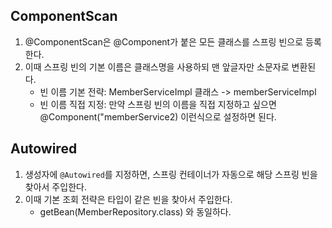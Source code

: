 ## ComponentScan

1. @ComponentScan은 @Component가 붙은 모든 클래스를 스프링 빈으로 등록한다.
2. 이때 스프링 빈의 기본 이름은 클래스명을 사용하되 맨 앞글자만 소문자로 변환된다.
   - 빈 이름 기본 전략: MemberServiceImpl 클래스 -> memberServiceImpl
   - 빈 이름 직접 지정: 만약 스프링 빈의 이름을 직접 지정하고 싶으면 @Component("memberService2) 이런식으로 설정하면 된다.

## Autowired

1. 생성자에 `@Autowired`를 지정하면, 스프링 컨테이너가 자동으로 해당 스프링 빈을 찾아서 주입한다.
2. 이때 기본 조회 전략은 타입이 같은 빈을 찾아서 주입한다.
   - getBean(MemberRepository.class) 와 동일하다.

